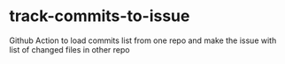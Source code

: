 # track-commits-to-issue
Github Action to load commits list from one repo and make the issue with list of changed files in other repo 
